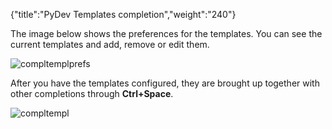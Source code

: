 {"title":"PyDev Templates completion","weight":"240"} 

The image below shows the preferences for the templates. You can see the current templates and add, remove or edit them.

![compltemplprefs](/Images/appc/pydev.org/images/completion/compltemplprefs.png)

After you have the templates configured, they are brought up together with other completions through **Ctrl+Space**.

![compltempl](/Images/appc/pydev.org/images/completion/compltempl.png)